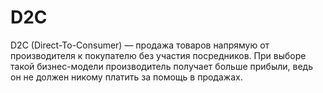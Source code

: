 # D2C

D2C (Direct-To-Consumer) — продажа товаров напрямую от производителя к покупателю без участия посредников. При выборе такой бизнес-модели производитель получает больше прибыли, ведь он не должен никому платить за помощь в продажах. 
